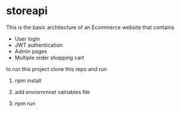 # storeapi

This is the basic architecture of an Ecommerce website that contains
- User login 
- JWT authentication 
- Admin pages  
- Multiple order shopping cart

to run this project clone this repo and run 
1. npm install

2. add enviornmnet valriables file 

3. npm run 


